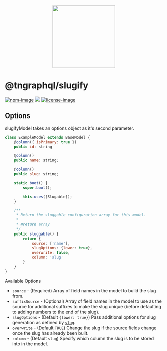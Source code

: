 <div align="center">
  <img src="https://phantrungnguyen.com/63026323.png" width="200px">
</div>

# @tngraphql/slugify

[![npm-image]][npm-url] ![][typescript-image] [![license-image]][license-url]

## Options

slugifyModel takes an options object as it's second parameter.

```javascript
class ExampleModel extends BaseModel {
    @column({ isPrimary: true })
    public id: string

    @column()
    public name: string;

    @column()
    public slug: string;

    static boot() {
        super.boot();

        this.uses([Slugable]);
    }

    /**
     * Return the sluggable configuration array for this model.
     *
     * @return array
     */
    public sluggable() {
        return {
            source: ['name'],
            slugOptions: {lower: true},
            overwrite: false,
            column: 'slug'
        }
    }
}
```
Available Options

- `source` - (Required) Array of field names in the model to build the slug from.
- `suffixSource` - (Optional) Array of field names in the model to use as the source for additional suffixes to make the slug unique (before defaulting to adding numbers to the end of the slug).
- `slugOptions` - (Default `{lower: true}`) Pass additional options for slug generation as defined by [`slug`](https://github.com/dodo/node-slug).
- `overwrite` - (Default `TRUE`) Change the slug if the source fields change once the slug has already been built.
- `column` - (Default `slug`) Specify which column the slug is to be stored into in the model.


[npm-image]: https://img.shields.io/npm/v/@tngraphql/slugify.svg?style=for-the-badge&logo=npm
[npm-url]: https://www.npmjs.com/package/@tngraphql/slugify

[typescript-image]: https://img.shields.io/badge/Typescript-294E80.svg?style=for-the-badge&logo=typescript

[license-url]: LICENSE.md
[license-image]: https://img.shields.io/npm/l/@tngraphql/slugify?style=for-the-badge
